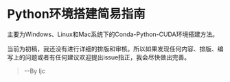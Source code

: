 # Python环境搭建简易指南

主要为Windows、Linux和Mac系统下的Conda-Python-CUDA环境搭建方法。

当前为初稿，我还没有进行详细的排版和审核。所以如果发现任何内容、排版、编写上的问题或者有任何建议欢迎提出issue指正，我会尽快做出完善。

> --By ljc